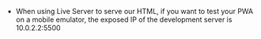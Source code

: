 - When using Live Server to serve our HTML, if you want to test your PWA on a mobile emulator, the exposed IP of the development server is 10.0.2.2:5500
